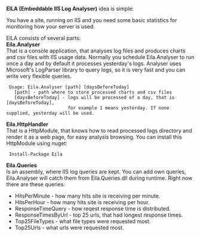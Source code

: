 **EILA (Embeddable IIS Log Analyser)** idea is simple:

You have a site, running on IIS and you need some basic statistics 
for monitoring how your server is used.

EILA consists of several parts:    
**Eila.Analyser**     
That is a console application, that analyses log files and produces charts and csv files with IIS usage data.
Normally you schedule Eila.Analyser to run once a day and by default it processes yesterday's logs.
Analyser uses Microsoft's LogParser library to query logs, so it is very fast and you can write very flexible queries.

     Usage: Eila.Analyser [path] [daysBeforeToday]
       [path] - path where to store processed charts and csv files
       [daysBeforeToday] - logs will be processed of a day, that is [daysBeforeToday],
                           for example 1 means yesterday. If none supplied, yesterday will be used.

**Eila.HttpHandler**     
That is a HttpModule, that knows how to read processed logs directory and render it as a web page, for easy analysis browsing.
You can install this HttpModule using nuget:

     Install-Package Eila

**Eila.Queries**     
Is an assembly, where IIS log queries are kept. You can add own queries, Eila.Analyser will catch them from Eila.Queries.dll during runtime.
Right now there are these queries:    
* HitsPerMinute - how many hits site is receiving per minute.    
* HitsPerHour - how many hits site is receiving per hour.    
* ResponseTimeQuery - how reqest response time is distributed.   
* ResponseTimesByUrl - top 25 urls, that had longest response times.   
* Top25FileTypes - what file types were requested most.   
* Top25Urls - what urls were requested most.
